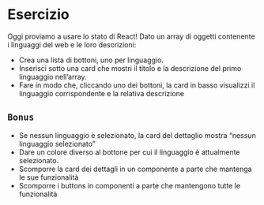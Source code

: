 # Esercizio

Oggi proviamo a usare lo stato di React!
Dato un array di oggetti contenente i linguaggi del web e le loro descrizioni:

- Crea una lista di bottoni, uno per linguaggio.
- Inserisci sotto una card che mostri il titolo e la descrizione del primo linguaggio nell’array.
- Fare in modo che, cliccando uno dei bottoni, la card in basso visualizzi il linguaggio corrispondente e la relativa descrizione

## `Bonus`

- Se nessun linguaggio è selezionato, la card del dettaglio mostra “nessun linguaggio selezionato”
- Dare un colore diverso al bottone per cui il linguaggio è attualmente selezionato.
- Scomporre la card dei dettagli in un componente a parte che mantenga le sue funzionalità
- Scomporre i buttons in componenti a parte che mantengono tutte le funzionalità
